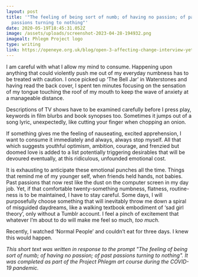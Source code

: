 ```yaml
---
layout: post
title: '"The feeling of being sort of numb; of having no passion; of past
  passions turning to nothing"'
date: 2020-05-19T18:45:31.052Z
image: /assets/uploads/screenshot-2023-04-28-194932.png
imagealt: Phlegm Project logo
type: writing
link: https://openeye.org.uk/blog/open-3-affecting-change-interview-yetunde-adebiyi-adam-mazen-theo-temple/
---
```

I am careful with what I allow my mind to consume. Happening upon anything that could violently push me out of my everyday numbness has to be treated with caution. I once picked up ‘The Bell Jar’ in Waterstones and having read the back cover, I spent ten minutes focusing on the sensation of my tongue touching the roof of my mouth to keep the wave of anxiety at a manageable distance.

Descriptions of TV shows have to be examined carefully before I press play, keywords in film blurbs and book synopses too. Sometimes it jumps out of a song lyric, unexpectedly, like cutting your finger when chopping an onion.

If something gives me the feeling of nauseating, excited apprehension, I want to consume it immediately and always, always stop myself. All that which suggests youthful optimism, ambition, courage, and frenzied but doomed love is added to a list potentially triggering desirables that will be devoured eventually, at this ridiculous, unfounded emotional cost.

It is exhausting to anticipate these emotional punches all the time. Things that remind me of my younger self, when friends held hands, not babies. Past passions that now rest like the dust on the computer screen in my day job. Yet, if that comfortable twenty-something numbness, flatness, routine-ness is to be maintained, I have to stay careful. Some days, I will purposefully choose something that will inevitably throw me down a spiral of misguided daydreams, like a walking textbook embodiment of ‘sad girl theory’, only without a Tumblr account. I feel a pinch of excitement that whatever I’m about to do will make me feel so much, *too much.*

Recently, I watched ‘Normal People’ and couldn’t eat for three days. I knew this would happen.

*This short text was written in response to the prompt "The feeling of being sort of numb; of having no passion; of past passions turning to nothing". It was completed as part of the Project Phlegm art course during the COVID-19 pandemic.*